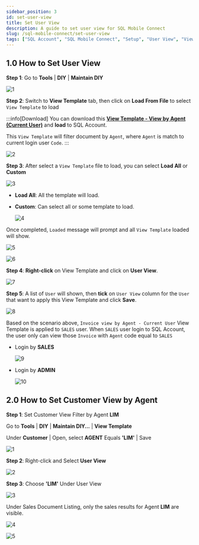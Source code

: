 ```yaml
---
sidebar_position: 3
id: set-user-view
title: Set User View
description: A guide to set user view for SQL Mobile Connect
slug: /sql-mobile-connect/set-user-view
tags: ["SQL Account", "SQL Mobile Connect", "Setup", "User View", "View Template"]
---
```


## 1.0 How to Set User View

**Step 1**: Go to **Tools** | **DIY** | **Maintain DIY**

![1](../../../static/img/sql-mobile-connect/set-user-view/1.png)

**Step 2**: Switch to **View Template** tab, then click on **Load From File** to select `View Template` to load

:::info[Download]
You can download this **[View Template - View by Agent (Current User)](https://cdn.sql.com.my/wp-content/uploads/2024/08/View-Template-View-by-Agent-Current-User.zip)** and **load** to SQL Account.

This `View Template` will filter document by `Agent`, where `Agent` is match to current login user `Code`.
:::

![2](../../../static/img/sql-mobile-connect/set-user-view/2.png)

**Step 3**: After select a `View Template` file to load, you can select **Load All** or **Custom**

![3](../../../static/img/sql-mobile-connect/set-user-view/3.png)

- **Load All**: All the template will load.
- **Custom**: Can select all or some template to load.
    
    ![4](../../../static/img/sql-mobile-connect/set-user-view/4.png)

Once completed, `Loaded` message will prompt and all `View Template` loaded will show.

![5](../../../static/img/sql-mobile-connect/set-user-view/5.png)

![6](../../../static/img/sql-mobile-connect/set-user-view/6.png)

**Step 4**: **Right-click** on View Template and click on **User View**.

![7](../../../static/img/sql-mobile-connect/set-user-view/7.png)

**Step 5**: A list of `User` will shown, then **tick** on `User View` column for the `User` that want to apply this View Template and click **Save**.

![8](../../../static/img/sql-mobile-connect/set-user-view/8.png)

Based on the scenario above, `Invoice view by Agent - Current User` View Template is applied to `SALES` user. When `SALES` user login to SQL Account, the user only can view those `Invoice` with `Agent` code equal to `SALES`

- Login by **SALES**

    ![9](../../../static/img/sql-mobile-connect/set-user-view/9.png)

- Login by **ADMIN**

    ![10](../../../static/img/sql-mobile-connect/set-user-view/10.png)

## 2.0 How to Set Customer View by Agent

**Step 1**: Set Customer View Filter by Agent **LIM**

Go to **Tools** | **DIY** | **Maintain DIY…** | **View Template**

Under **Customer** | Open, select **AGENT** Equals **'LIM'** | Save

![1](../../../static/img/sql-mobile-connect/set-customer-view/1.png)

**Step 2**: Right-click and Select **User View**

![2](../../../static/img/sql-mobile-connect/set-customer-view/2.png)

**Step 3**: Choose **'LIM'** Under User View

![3](../../../static/img/sql-mobile-connect/set-customer-view/3.png)

Under Sales Document Listing, only the sales results for Agent **LIM** are visible.

![4](../../../static/img/sql-mobile-connect/set-customer-view/4.png)

![5](../../../static/img/sql-mobile-connect/set-customer-view/5.png)